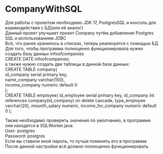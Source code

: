 # CompanyWithSQL
Для работы с проектом необходимо JDK 17, PostgresSQL и консоль для взаимодействия с БД(или её аналог)  
Данный проект улучшает проект Company путём добавления Postgres SQL и использованием JDBC    
Всё, что ранее хранилось в списках, теперь реализуется с помощью БД  
Для того, чтобы программа полноценно функционировала нужно создать базу данных infoofcompanies  
CREATE DATE infoofcompanies;  
а также нужно создать две таблицы в данной базе данных:  
CREATE TABLE company(  
    id_company serial primary key,  
    name_company varchar(100),  
    income_company numeric default 0  
);  
CREATE TABLE employee(
    id_employee serial primary key,
    id_company int references company(id_company) on delete cascade,
    type_employee varchar(20),
    mounth_salary numeric,
    income_for_company numeric default 0
);
  
  Также необходимо проверить значения по умолчанию, в программе они находятся в SQLWorker.java:  
  User: postgres  
  Password: postgres  
  Если вы ставили иной пароль, то лучше поменять его в программе  
  После данной настройки всё должно полноценно функционировать

